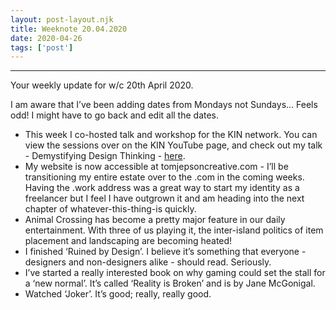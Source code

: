 ```yaml
---
layout: post-layout.njk 
title: Weeknote 20.04.2020
date: 2020-04-26
tags: ['post']
---
```


*****
<!-- Excerpt Start -->
Your weekly update for w/c 20th April 2020.<!-- Excerpt End -->

I am aware that I’ve been adding dates from Mondays not Sundays... Feels odd! I might have to go back and edit all the dates.

- This week I co-hosted talk and workshop for the KIN network. You can view the sessions over on the KIN YouTube page, and check out my talk - Demystifying Design Thinking - [here](https://youtu.be/POFr_dc3BGQ).
- My website is now accessible at tomjepsoncreative.com - I’ll be transitioning my entire estate over to the .com in the coming weeks. Having the .work address was a great way to start my identity as a freelancer but I feel I have outgrown it and am heading into the next chapter of whatever-this-thing-is quickly.
- Animal Crossing has become a pretty major feature in our daily entertainment. With three of us playing it, the inter-island politics of item placement and landscaping are becoming heated!
- I finished ‘Ruined by Design’. I believe it’s something that everyone - designers and non-designers alike - should read. Seriously.
- I’ve started a really interested book on why gaming could set the stall for a ‘new normal’. It’s called ‘Reality is Broken’ and is by Jane McGonigal.
- Watched ‘Joker’. It’s good; really, really good.
